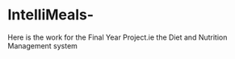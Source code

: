 # IntelliMeals-
Here is the work for the Final Year Project.ie the Diet and Nutrition Management system
